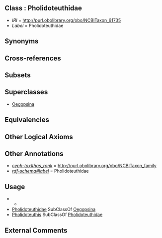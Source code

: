
## Class : Pholidoteuthidae

 * *IRI* = http://purl.obolibrary.org/obo/NCBITaxon_61735
 * *Label* = Pholidoteuthidae

## Synonyms


## Cross-references


## Subsets


## Superclasses

 * [Oegopsina](../../NCBITaxon/42/NCBITaxon_34542.md)

## Equivalencies


## Other Logical Axioms


## Other Annotations

 * *[ceph-tax#has_rank](../../ceph-tax#has/nk/ceph-tax#has_rank.md)* = http://purl.obolibrary.org/obo/NCBITaxon_family
 * *[rdf-schema#label](../../el/rdf-schema#label.md)* = Pholidoteuthidae

## Usage

 * -
 * [Pholidoteuthidae](../../NCBITaxon/35/NCBITaxon_61735.md) SubClassOf [Oegopsina](../../NCBITaxon/42/NCBITaxon_34542.md)
 * [Pholidoteuthis](../../NCBITaxon/36/NCBITaxon_61736.md) SubClassOf [Pholidoteuthidae](../../NCBITaxon/35/NCBITaxon_61735.md)

## External Comments

